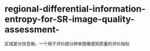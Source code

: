 # regional-differential-information-entropy-for-SR-image-quality-assessment-
区域差分信息熵，一个用于评价超分辨率图像感知质量的评价指标
